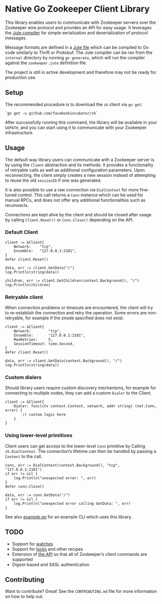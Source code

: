 # Native Go Zookeeper Client Library

This library enables users to communicate with Zookeeper servers over the Zookeeper wire protocol and provides an API for easy usage. It leverages the [Jute compiler](https://github.com/go-zookeeper/jute) for simple serialization and deserialization of protocol messages.

Message formats are defined in a [Jute file](https://github.com/apache/zookeeper/blob/master/zookeeper-jute/src/main/resources/zookeeper.jute) which can be compiled to Go code similarly to Thrift or Protobuf. 
The Jute compiler can be ran from the `internal` directory by running `go generate`, which will run the compiler against the `zookeeper.jute` definition file.

The project is still in active development and therefore may not be ready for production use.

## Setup

The recommended procedure is to download the `zk` client via `go get`:

```
`go get -u github.com/facebookincubator/zk`
```

After successfully running this command, the library will be available in your `GOPATH`, and you can start using it to communicate with your Zookeeper infrastructure.

## Usage

The default way library users can communicate with a Zookeeper server is by using the `Client` abstraction and its methods. It provides a functionality of retryable calls as well as additional configuration parameters.
Upon reconnecting, the client simply creates a new session instead of attempting to reuse the old `sessionID` if one was generated.

It is also possible to use a raw connection via `DialContext` for more fine-tuned control. This call returns a `Conn` instance which can be used for manual RPCs, and does not offer any additional functionalities such as reconnects.

Connections are kept alive by the client and should be closed after usage by calling `Client.Reset()` or `Conn.Close()` depending on the API.

### Default Client

```
client := &Client{
    Network:    "tcp",
    Ensemble:   "127.0.0.1:2181",
}
defer client.Reset()

data, err := client.GetData("/")
log.Println(string(data))

children, err := client.GetChildren(context.Background(), "/")
log.Println(children)

```

### Retryable client

When connection problems or timeouts are encountered, the client will try to re-establish the connection and retry the operation. Some errors are non-retryable, for example if the znode specified does not exist.

```
client := &Client{
    Network:        "tcp",
    Ensemble:       "127.0.0.1:2181",
    MaxRetries:     5,
    SessionTimeout: time.Second,
}
defer client.Reset()

data, err := client.GetData(context.Background(), "/")
log.Println(string(data))
```

### Custom dialers

Should library users require custom discovery mechanisms, for example for connecting to multiple nodes, they can add a custom `Dialer` to the Client.

```
client := &Client{
    Dialer: func(ctx context.Context, network, addr string) (net.Conn, error) {
        // custom logic here
    }
}
```

### Using lower-level primitives

Client users can get access to the lower-level `Conn` primitive by Calling `zk.DialContext`. The connection’s lifetime can then be handled by passing a `Context` to the call.

```
conn, err := DialContext(context.Background(), "tcp", "127.0.0.1:2181")
if err != nil {
    log.Println("unexpected error: ", err)
}
defer conn.Close()

data, err := conn.GetData("/")
if err != nil {
    log.Println("unexpected error calling GetData: ", err)
}
```


See also [example.go](https://github.com/facebookincubator/zk/blob/master/example/main.go) for an example CLI which uses this library.

## TODO

* Support for [watches](https://zookeeper.apache.org/doc/current/zookeeperProgrammers.html#ch_zkWatches)
* Support for [locks](https://zookeeper.apache.org/doc/r3.1.2/recipes.html#sc_recipes_Locks) and other recipes
* Extension of [the API](https://zookeeper.apache.org/doc/r3.4.6/api/org/apache/zookeeper/ZooKeeper.html) so that all of Zookeeper’s client commands are supported
* Digest-based and SASL authentication

## Contributing

Want to contribute? Great! See the `CONTRIBUTING.md` file for more information on how to help out.
